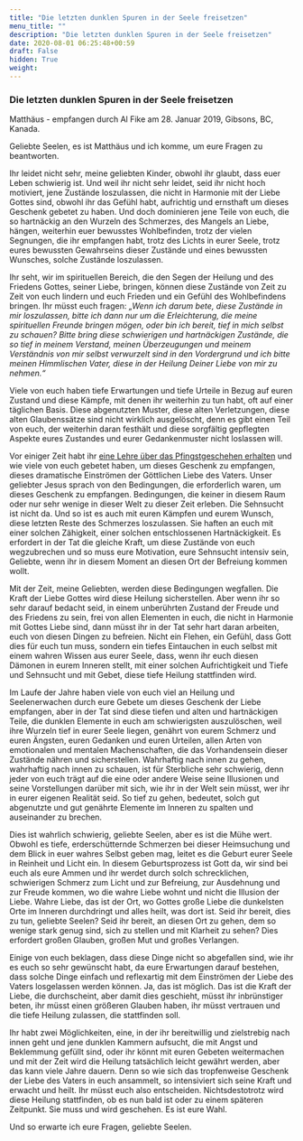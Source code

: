```yaml
---
title: "Die letzten dunklen Spuren in der Seele freisetzen"
menu_title: ""
description: "Die letzten dunklen Spuren in der Seele freisetzen"
date: 2020-08-01 06:25:48+00:59
draft: False
hidden: True
weight:
---
```

### Die letzten dunklen Spuren in der Seele freisetzen

Matthäus - empfangen durch Al Fike am 28. Januar 2019, Gibsons, BC, Kanada.

Geliebte Seelen, es ist Matthäus und ich komme, um eure Fragen zu beantworten.

Ihr leidet nicht sehr, meine geliebten Kinder, obwohl ihr glaubt, dass euer Leben schwierig ist. Und weil ihr nicht sehr leidet, seid ihr nicht hoch motiviert, jene Zustände loszulassen, die nicht in Harmonie mit der Liebe Gottes sind, obwohl ihr das Gefühl habt, aufrichtig und ernsthaft um dieses Geschenk gebetet zu haben. Und doch dominieren jene Teile von euch, die so hartnäckig an den Wurzeln des Schmerzes, des Mangels an Liebe, hängen, weiterhin euer bewusstes Wohlbefinden, trotz der vielen Segnungen, die ihr empfangen habt, trotz des Lichts in eurer Seele, trotz eures bewussten Gewahrseins dieser Zustände und eines bewussten Wunsches, solche Zustände loszulassen.

Ihr seht, wir im spirituellen Bereich, die den Segen der Heilung und des Friedens Gottes, seiner Liebe, bringen, können diese Zustände von Zeit zu Zeit von euch lindern und euch Frieden und ein Gefühl des Wohlbefindens bringen. Ihr müsst euch fragen: *„Wenn ich darum bete, diese Zustände in mir loszulassen, bitte ich dann nur um die Erleichterung, die meine spirituellen Freunde bringen mögen, oder bin ich bereit, tief in mich selbst zu schauen? Bitte bring diese schwierigen und hartnäckigen Zustände, die so tief in meinem Verstand, meinen Überzeugungen und meinem Verständnis von mir selbst verwurzelt sind in den Vordergrund und ich bitte meinen Himmlischen Vater, diese in der Heilung Deiner Liebe von mir zu nehmen.“*

Viele von euch haben tiefe Erwartungen und tiefe Urteile in Bezug auf euren Zustand und diese Kämpfe, mit denen ihr weiterhin zu tun habt, oft auf einer täglichen Basis. Diese abgenutzten Muster, diese alten Verletzungen, diese alten Glaubenssätze sind nicht wirklich ausgelöscht, denn es gibt einen Teil von euch, der weiterhin daran festhält und diese sorgfältig gepflegten Aspekte eures Zustandes und eurer Gedankenmuster nicht loslassen will.

Vor einiger Zeit habt ihr [eine Lehre über das Pfingstgeschehen erhalten](/aktuelle-botschaften/aktuelle-botschaften-in-reihenfolge-des-datums/aktuelle-botschaften-2017/jesus-spricht-vom-pfingsten-af-jesus-11-mai-2017/) und wie viele von euch gebetet haben, um dieses Geschenk zu empfangen, dieses dramatische Einströmen der Göttlichen Liebe des Vaters. Unser geliebter Jesus sprach von den Bedingungen, die erforderlich waren, um dieses Geschenk zu empfangen. Bedingungen, die keiner in diesem Raum oder nur sehr wenige in dieser Welt zu dieser Zeit erleben. Die Sehnsucht ist nicht da. Und so ist es auch mit euren Kämpfen und eurem Wunsch, diese letzten Reste des Schmerzes loszulassen. Sie haften an euch mit einer solchen Zähigkeit, einer solchen entschlossenen Hartnäckigkeit. Es erfordert in der Tat die gleiche Kraft, um diese Zustände von euch wegzubrechen und so muss eure Motivation, eure Sehnsucht intensiv sein, Geliebte, wenn ihr in diesem Moment an diesen Ort der Befreiung kommen wollt.

Mit der Zeit, meine Geliebten, werden diese Bedingungen wegfallen. Die Kraft der Liebe Gottes wird diese Heilung sicherstellen. Aber wenn ihr so sehr darauf bedacht seid, in einem unberührten Zustand der Freude und des Friedens zu sein, frei von allen Elementen in euch, die nicht in Harmonie mit Gottes Liebe sind, dann müsst ihr in der Tat sehr hart daran arbeiten, euch von diesen Dingen zu befreien. Nicht ein Flehen, ein Gefühl, dass Gott dies für euch tun muss, sondern ein tiefes Eintauchen in euch selbst mit einem wahren Wissen aus eurer Seele, dass, wenn ihr euch diesen Dämonen in eurem Inneren stellt, mit einer solchen Aufrichtigkeit und Tiefe und Sehnsucht und mit Gebet, diese tiefe Heilung stattfinden wird.

Im Laufe der Jahre haben viele von euch viel an Heilung und Seelenerwachen durch eure Gebete um dieses Geschenk der Liebe empfangen, aber in der Tat sind diese tiefen und alten und hartnäckigen Teile, die dunklen Elemente in euch am schwierigsten auszulöschen, weil ihre Wurzeln tief in eurer Seele liegen, genährt von eurem Schmerz und euren Ängsten, euren Gedanken und euren Urteilen, allen Arten von emotionalen und mentalen Machenschaften, die das Vorhandensein dieser Zustände nähren und sicherstellen. Wahrhaftig nach innen zu gehen, wahrhaftig nach innen zu schauen, ist für Sterbliche sehr schwierig, denn jeder von euch trägt auf die eine oder andere Weise seine Illusionen und seine Vorstellungen darüber mit sich, wie ihr in der Welt sein müsst, wer ihr in eurer eigenen Realität seid. So tief zu gehen, bedeutet, solch gut abgenutzte und gut genährte Elemente im Inneren zu spalten und auseinander zu brechen.

Dies ist wahrlich schwierig, geliebte Seelen, aber es ist die Mühe wert. Obwohl es tiefe, erderschütternde Schmerzen bei dieser Heimsuchung und dem Blick in euer wahres Selbst geben mag, leitet es die Geburt eurer Seele in Reinheit und Licht ein. In diesem Geburtsprozess ist Gott da, wir sind bei euch als eure Ammen und ihr werdet durch solch schrecklichen, schwierigen Schmerz zum Licht und zur Befreiung, zur Ausdehnung und zur Freude kommen, wo die wahre Liebe wohnt und nicht die Illusion der Liebe. Wahre Liebe, das ist der Ort, wo Gottes große Liebe die dunkelsten Orte im Inneren durchdringt und alles heilt, was dort ist. Seid ihr bereit, dies zu tun, geliebte Seelen? Seid ihr bereit, an diesen Ort zu gehen, dem so wenige stark genug sind, sich zu stellen und mit Klarheit zu sehen? Dies erfordert großen Glauben, großen Mut und großes Verlangen.

Einige von euch beklagen, dass diese Dinge nicht so abgefallen sind, wie ihr es euch so sehr gewünscht habt, da eure Erwartungen darauf bestehen, dass solche Dinge einfach und reflexartig mit dem Einströmen der Liebe des Vaters losgelassen werden können. Ja, das ist möglich. Das ist die Kraft der Liebe, die durchscheint, aber damit dies geschieht, müsst ihr inbrünstiger beten, ihr müsst einen größeren Glauben haben, ihr müsst vertrauen und die tiefe Heilung zulassen, die stattfinden soll.

Ihr habt zwei Möglichkeiten, eine, in der ihr bereitwillig und zielstrebig nach innen geht und jene dunklen Kammern aufsucht, die mit Angst und Beklemmung gefüllt sind, oder ihr könnt mit euren Gebeten weitermachen und mit der Zeit wird die Heilung tatsächlich leicht gewährt werden, aber das kann viele Jahre dauern. Denn so wie sich das tropfenweise Geschenk der Liebe des Vaters in euch ansammelt, so intensiviert sich seine Kraft und erwacht und heilt. Ihr müsst euch also entscheiden. Nichtsdestotrotz wird diese Heilung stattfinden, ob es nun bald ist oder zu einem späteren Zeitpunkt. Sie muss und wird geschehen. Es ist eure Wahl.

Und so erwarte ich eure Fragen, geliebte Seelen.
